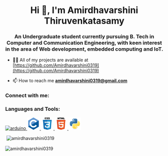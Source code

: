 <h1 align="center">Hi 👋, I'm Amirdhavarshini Thiruvenkatasamy</h1>
<h3 align="center">An Undergraduate student currently pursuing B. Tech in Computer and Communication Engineering, with keen interest in the area of Web development, embedded computing and IoT.</h3>

- 👨‍💻 All of my projects are available at [https://github.com/Amirdhavarshini0319](https://github.com/Amirdhavarshini0319)

- 📫 How to reach me **amirdhavarshini0319@gmail.com**

<h3 align="left">Connect with me:</h3>
<p align="left">
</p>

<h3 align="left">Languages and Tools:</h3>
<p align="left"> <a href="https://www.arduino.cc/" target="_blank" rel="noreferrer"> <img src="https://cdn.worldvectorlogo.com/logos/arduino-1.svg" alt="arduino" width="40" height="40"/> </a> <a href="https://www.cprogramming.com/" target="_blank" rel="noreferrer"> <img src="https://raw.githubusercontent.com/devicons/devicon/master/icons/c/c-original.svg" alt="c" width="40" height="40"/> </a> <a href="https://www.w3schools.com/css/" target="_blank" rel="noreferrer"> <img src="https://raw.githubusercontent.com/devicons/devicon/master/icons/css3/css3-original-wordmark.svg" alt="css3" width="40" height="40"/> </a> <a href="https://www.w3.org/html/" target="_blank" rel="noreferrer"> <img src="https://raw.githubusercontent.com/devicons/devicon/master/icons/html5/html5-original-wordmark.svg" alt="html5" width="40" height="40"/> </a> <a href="https://www.python.org" target="_blank" rel="noreferrer"> <img src="https://raw.githubusercontent.com/devicons/devicon/master/icons/python/python-original.svg" alt="python" width="40" height="40"/> </a> </p>

<p>&nbsp;<img align="center" src="https://github-readme-stats.vercel.app/api?username=amirdhavarshini0319&show_icons=true&locale=en" alt="amirdhavarshini0319" /></p>

<p><img align="center" src="https://github-readme-streak-stats.herokuapp.com/?user=amirdhavarshini0319&" alt="amirdhavarshini0319" /></p>
